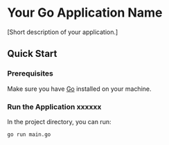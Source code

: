 # Your Go Application Name

[Short description of your application.]

## Quick Start

### Prerequisites
Make sure you have [Go](https://golang.org/dl/) installed on your machine.

### Run the Application xxxxxx


In the project directory, you can run:

```bash
go run main.go
